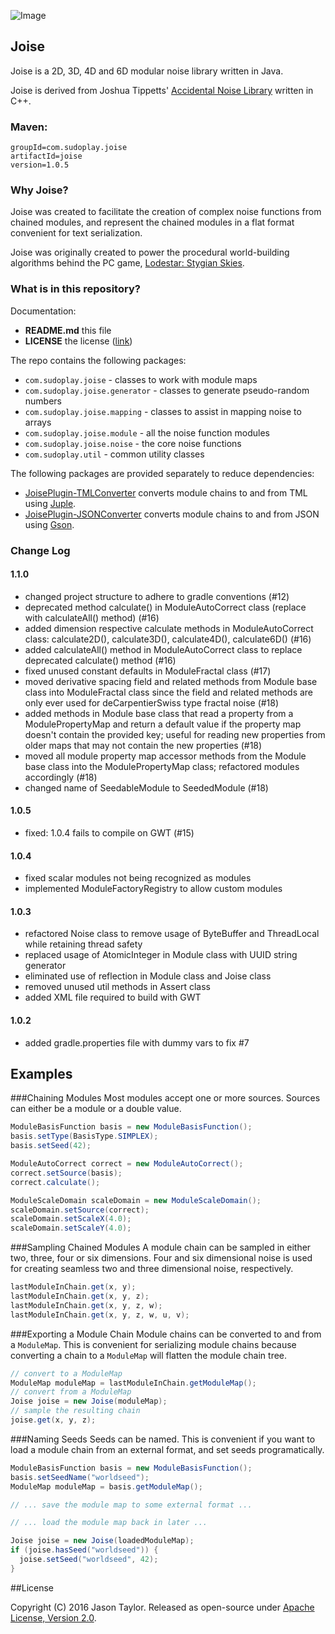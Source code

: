 ![Image](http://www.sudoplaygames.com/lss/screen-01.png)

## Joise
Joise is a 2D, 3D, 4D and 6D modular noise library written in Java.

Joise is derived from Joshua Tippetts' [Accidental Noise Library](http://accidentalnoise.sourceforge.net/index.html) written in C++.

### Maven:

```
groupId=com.sudoplay.joise
artifactId=joise
version=1.0.5
```

### Why Joise?
Joise was created to facilitate the creation of complex noise functions from chained modules, and
represent the chained modules in a flat format convenient for text serialization.

Joise was originally created to power the procedural world-building algorithms behind the PC game,
[Lodestar: Stygian Skies](http://lodestargame.com).

### What is in this repository?
Documentation:
* **README.md** this file
* **LICENSE** the license  ([link](https://github.com/SudoPlayGames/Joise/blob/master/LICENSE))

The repo contains the following packages:
* `com.sudoplay.joise` - classes to work with module maps
* `com.sudoplay.joise.generator` - classes to generate pseudo-random numbers
* `com.sudoplay.joise.mapping` - classes to assist in mapping noise to arrays
* `com.sudoplay.joise.module` - all the noise function modules
* `com.sudoplay.joise.noise` - the core noise functions
* `com.sudoplay.util` - common utility classes

The following packages are provided separately to reduce dependencies:
* [JoisePlugin-TMLConverter](https://github.com/codetaylor/JoisePlugin-TMLConverter) converts module chains to and from TML using [Juple](https://github.com/codetaylor/Juple).
* [JoisePlugin-JSONConverter](https://github.com/codetaylor/JoisePlugin-JSONConverter) converts module chains to and from JSON using [Gson](https://code.google.com/p/google-gson/).

### Change Log

#### 1.1.0
  * changed project structure to adhere to gradle conventions (#12)
  * deprecated method calculate() in ModuleAutoCorrect class (replace with calculateAll() method) (#16)
  * added dimension respective calculate methods in ModuleAutoCorrect class: calculate2D(), calculate3D(), calculate4D(), calculate6D() (#16)
  * added calculateAll() method in ModuleAutoCorrect class to replace deprecated calculate() method (#16)
  * fixed unused constant defaults in ModuleFractal class (#17)
  * moved derivative spacing field and related methods from Module base class into ModuleFractal class since the field and related methods are only ever used for deCarpentierSwiss type fractal noise (#18)
  * added methods in Module base class that read a property from a ModulePropertyMap and return a default value if the property map doesn't contain the provided key; useful for reading new properties from older maps that may not contain the new properties (#18)
  * moved all module property map accessor methods from the Module base class into the ModulePropertyMap class; refactored modules accordingly (#18)
  * changed name of SeedableModule to SeededModule (#18)

#### 1.0.5

  * fixed: 1.0.4 fails to compile on GWT (#15)

#### 1.0.4

  * fixed scalar modules not being recognized as modules
  * implemented ModuleFactoryRegistry to allow custom modules

#### 1.0.3

  * refactored Noise class to remove usage of ByteBuffer and ThreadLocal while retaining thread safety
  * replaced usage of AtomicInteger in Module class with UUID string generator
  * eliminated use of reflection in Module class and Joise class
  * removed unused util methods in Assert class
  * added XML file required to build with GWT

#### 1.0.2

  * added gradle.properties file with dummy vars to fix #7

## Examples

###Chaining Modules
Most modules accept one or more sources. Sources can either be a module or a double value.
```java
ModuleBasisFunction basis = new ModuleBasisFunction();
basis.setType(BasisType.SIMPLEX);
basis.setSeed(42);

ModuleAutoCorrect correct = new ModuleAutoCorrect();
correct.setSource(basis);
correct.calculate();

ModuleScaleDomain scaleDomain = new ModuleScaleDomain();
scaleDomain.setSource(correct);
scaleDomain.setScaleX(4.0);
scaleDomain.setScaleY(4.0);
```
###Sampling Chained Modules
A module chain can be sampled in either two, three, four or six dimensions. Four and six dimensional noise is used for creating seamless two and three dimensional noise, respectively.
```java
lastModuleInChain.get(x, y);
lastModuleInChain.get(x, y, z);
lastModuleInChain.get(x, y, z, w);
lastModuleInChain.get(x, y, z, w, u, v);
```
###Exporting a Module Chain
Module chains can be converted to and from a `ModuleMap`. This is convenient for serializing module chains because converting a chain to a `ModuleMap` will flatten the module chain tree.
```java
// convert to a ModuleMap
ModuleMap moduleMap = lastModuleInChain.getModuleMap();
// convert from a ModuleMap
Joise joise = new Joise(moduleMap);
// sample the resulting chain
joise.get(x, y, z);
```
###Naming Seeds
Seeds can be named. This is convenient if you want to load a module chain from an external format, and set seeds programatically.
```java
ModuleBasisFunction basis = new ModuleBasisFunction();
basis.setSeedName("worldseed");
ModuleMap moduleMap = basis.getModuleMap();

// ... save the module map to some external format ...

// ... load the module map back in later ...

Joise joise = new Joise(loadedModuleMap);
if (joise.hasSeed("worldseed")) {
  joise.setSeed("worldseed", 42);
}
```
##License

Copyright (C) 2016 Jason Taylor. Released as open-source under [Apache License, Version 2.0](http://www.apache.org/licenses/LICENSE-2.0.html).

